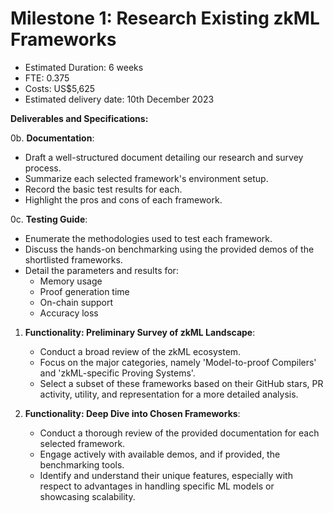 # Milestone 1: Research Existing zkML Frameworks
* Estimated Duration: 6 weeks
* FTE: 0.375
* Costs: US$5,625
* Estimated delivery date: 10th December 2023

**Deliverables and Specifications:**

0b. **Documentation**:
   * Draft a well-structured document detailing our research and survey process.
   * Summarize each selected framework's environment setup.
   * Record the basic test results for each.
   * Highlight the pros and cons of each framework.

0c. **Testing Guide**:
   * Enumerate the methodologies used to test each framework.
   * Discuss the hands-on benchmarking using the provided demos of the shortlisted frameworks.
   * Detail the parameters and results for:
     * Memory usage
     * Proof generation time
     * On-chain support
     * Accuracy loss

1. **Functionality: Preliminary Survey of zkML Landscape**:
   * Conduct a broad review of the zkML ecosystem.
   * Focus on the major categories, namely 'Model-to-proof Compilers' and 'zkML-specific Proving Systems'.
   * Select a subset of these frameworks based on their GitHub stars, PR activity, utility, and representation for a more detailed analysis.

2. **Functionality: Deep Dive into Chosen Frameworks**:
   * Conduct a thorough review of the provided documentation for each selected framework.
   * Engage actively with available demos, and if provided, the benchmarking tools.
   * Identify and understand their unique features, especially with respect to advantages in handling specific ML models or showcasing scalability.